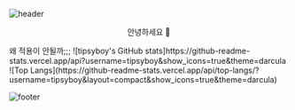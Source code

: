 ![header](https://capsule-render.vercel.app/api?type=waving&color=5BC1DD&height=250&section=header&text=tipsyboy&fontSize=75&fontColor=1B1B22)

<p align="center">
안녕하세요 👋 <br>
</p> 

<div>
  왜 적용이 안될까;;;
  ![tipsyboy's GitHub stats]https://github-readme-stats.vercel.app/api?username=tipsyboy&show_icons=true&theme=darcula
  ![Top Langs](https://github-readme-stats.vercel.app/api/top-langs/?username=tipsyboy&layout=compact&show_icons=true&theme=darcula)
</div>



![footer](https://capsule-render.vercel.app/api?section=footer&color=5BC1DD)
